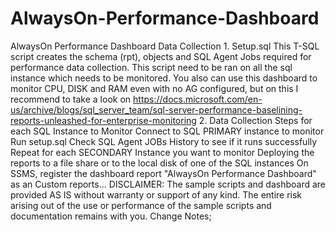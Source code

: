 # AlwaysOn-Performance-Dashboard
AlwaysOn Performance Dashboard  Data Collection 1. Setup.sql This T-SQL script creates the schema (rpt), objects and SQL Agent Jobs required for performance data collection. This script need to be ran on all the sql instance which needs to be monitored. You also can use this dashboard to monitor CPU, DISK and RAM even with no AG configured, but on this I recommend to take a look on https://docs.microsoft.com/en-us/archive/blogs/sql_server_team/sql-server-performance-baselining-reports-unleashed-for-enterprise-monitoring  2. Data Collection Steps for each SQL Instance to Monitor Connect to SQL PRIMARY instance to monitor Run setup.sql Check SQL Agent JOBs History to see if it runs successfully Repeat for each SECONDARY Instance you want to monitor  Deploying the reports to a file share or to the local disk of one of the SQL instances On SSMS, register the dashboard report "AlwaysOn Performance Dashboard" as an Custom reports...    DISCLAIMER: The sample scripts and dashboard are provided AS IS without warranty or support of any kind. The entire risk arising out of the use or performance of the sample scripts and documentation remains with you.  Change Notes;
